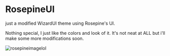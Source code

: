 # RosepineUI
just a modified WizardUI theme using Rosepine's UI.

Nothing special, I just like the colors and look of it. It's not neat at ALL but i'll make some more modifications soon.


![rosepineimagelol](https://github.com/JelloFruit/RosepineUI/assets/79553072/d8466844-81fc-40cd-863c-36c41ed51863)
